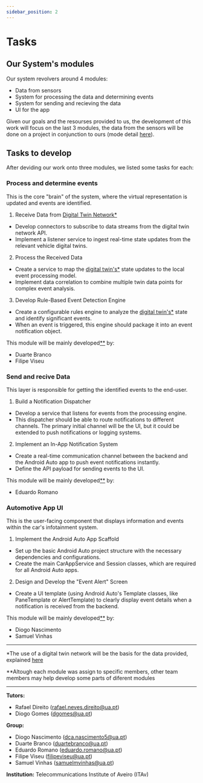 ```yaml
---
sidebar_position: 2
---
```


# Tasks

## Our System's modules

Our system revolvers around 4 modules:

- Data from sensors
- System for processing the data and determining events
- System for sending and recieving the data
- UI for the app

Given our goals and the resourses provided to us, the development of this work will focus on the last 3 modules, the data from the sensors will be done on a project in conjunction to ours (mode detail [here](related_work.md#digital-twins-for-mobility-dt4mob)).

## Tasks to develop

After deviding our work onto three modules, we listed some tasks for each:

### Process and determine events

This is the core "brain" of the system, where the virtual representation is updated and events are identified.  

1. Receive Data from [Digital Twin Network*](#digital-twins)
- Develop connectors to subscribe to data streams from the digital twin network API.
- Implement a listener service to ingest real-time state updates from the relevant vehicle digital twins.

2. Process the Received Data
- Create a service to map the [digital twin's*](#digital-twins) state updates to the local event processing model.
- Implement data correlation to combine multiple twin data points for complex event analysis.

3. Develop Rule-Based Event Detection Engine
- Create a configurable rules engine to analyze the [digital twin's*](#digital-twins) state and identify significant events.
- When an event is triggered, this engine should package it into an event notification object.

This module will be mainly developed[**](#module-development-note) by:
- Duarte Branco
- Filipe Viseu

### Send and recive Data

This layer is responsible for getting the identified events to the end-user.  

1. Build a Notification Dispatcher
- Develop a service that listens for events from the processing engine.
- This dispatcher should be able to route notifications to different channels. The primary initial channel will be the UI, but it could be extended to push notifications or logging systems.

2. Implement an In-App Notification System
- Create a real-time communication channel between the backend and the Android Auto app to push event notifications instantly.
- Define the API payload for sending events to the UI.

This module will be mainly developed[**](#module-development-note) by:
- Eduardo Romano

### Automotive App UI

This is the user-facing component that displays information and events within the car's infotainment system. 

1. Implement the Android Auto App Scaffold
- Set up the basic Android Auto project structure with the necessary dependencies and configurations.
- Create the main CarAppService and Session classes, which are required for all Android Auto apps.

2. Design and Develop the "Event Alert" Screen
- Create a UI template (using Android Auto's Template classes, like PaneTemplate or AlertTemplate) to clearly display event details when a notification is received from the backend.

This module will be mainly developed[**](#module-development-note) by:
- Diogo Nascimento
- Samuel Vinhas

---

<a id="digital-twins"></a>

*The use of a digital twin network will be the basis for the data provided, explained [here](related_work.md#digital-twins-for-mobility-dt4mob)

<a id="module-development-note"></a>

**Altough each module was assign to specific members, other team members may help develop some parts of diferent modules

---

**Tutors:**  
- Rafael Direito (rafael.neves.direito@ua.pt)  
- Diogo Gomes (dgomes@ua.pt)  

**Group:**
- Diogo Nascimento (dca.nascimento5@ua.pt)
- Duarte Branco (duartebranco@ua.pt)
- Eduardo Romano (eduardo.romano@ua.pt)
- Filipe Viseu (filipeviseu@ua.pt)
- Samuel Vinhas (samuelmvinhas@ua.pt)

**Institution:** Telecommunications Institute of Aveiro (ITAv)